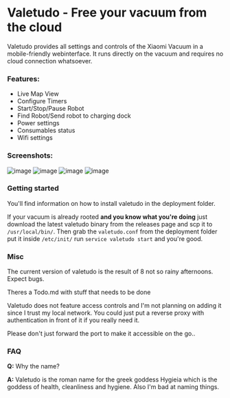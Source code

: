 # Valetudo - Free your vacuum from the cloud

Valetudo provides all settings and controls of the Xiaomi Vacuum in a mobile-friendly webinterface.
It runs directly on the vacuum and requires no cloud connection whatsoever.

### Features:
* Live Map View
* Configure Timers
* Start/Stop/Pause Robot
* Find Robot/Send robot to charging dock
* Power settings
* Consumables status
* Wifi settings

### Screenshots:

![image](https://user-images.githubusercontent.com/974410/42618909-a9158af4-85b6-11e8-883e-9d6bab7aecc3.png)
![image](https://user-images.githubusercontent.com/974410/42618936-c44d22c8-85b6-11e8-9e61-0a998b97655a.png)
![image](https://user-images.githubusercontent.com/974410/42618944-cd155560-85b6-11e8-9642-9ef9c4b80e57.png)
![image](https://user-images.githubusercontent.com/974410/42618985-f74c827c-85b6-11e8-8eb5-4ea94d5b43bc.png)


### Getting started
You'll find information on how to install valetudo in the deployment folder.

If your vacuum is already rooted **and you know what you're doing** 
just download the latest valetudo binary from the releases page and scp it to `/usr/local/bin/`.
Then grab the `valetudo.conf` from the deployment folder put it inside `/etc/init/`
 run `service valetudo start` and you're good.

### Misc
The current version of valetudo is the result of 8 not so rainy afternoons. Expect bugs.

Theres a Todo.md with stuff that needs to be done


Valetudo does not feature access controls and I'm not planning on adding it since I trust my local network.
You could just put a reverse proxy with authentication in front of it if you really need it.

Please don't just forward the port to make it accessible on the go..
### FAQ
**Q:** Why the name?

**A:** Valetudo is the roman name for the greek goddess Hygieia which is the goddess of health, cleanliness and hygiene. Also I'm bad at naming things.
